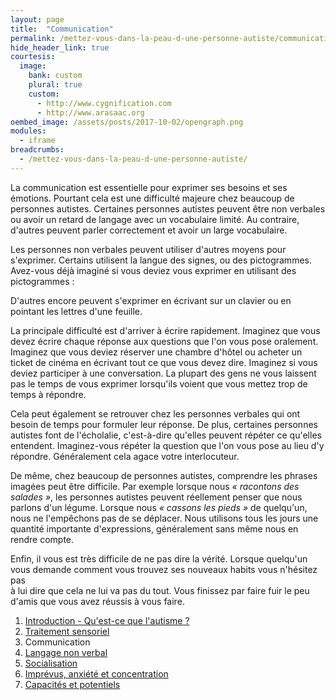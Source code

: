 ```yaml
---
layout: page
title:  "Communication"
permalink: /mettez-vous-dans-la-peau-d-une-personne-autiste/communication
hide_header_link: true
courtesis:
  image:
    bank: custom
    plural: true
    custom: 
      - http://www.cygnification.com
      - http://www.arasaac.org
oembed_image: /assets/posts/2017-10-02/opengraph.png
modules:
  - iframe
breadcrumbs:
  - /mettez-vous-dans-la-peau-d-une-personne-autiste/
---
```


La communication est essentielle pour exprimer ses besoins et ses émotions. Pourtant cela est une difficulté majeure chez beaucoup de personnes autistes.
Certaines personnes autistes peuvent être non verbales ou avoir un retard de langage avec un vocabulaire limité. 
Au contraire, d'autres peuvent parler correctement et avoir un large vocabulaire.

Les personnes non verbales peuvent utiliser d'autres moyens pour s'exprimer.
Certains utilisent la langue des signes, ou des pictogrammes. 
Avez-vous déjà imaginé si vous deviez vous exprimer en utilisant des pictogrammes&nbsp;:
<!-- écriture pictogrammes (pecs) -->
<div class="center">
<amp-iframe width="700" height="400" sandbox="allow-scripts" src="/html/pecs.html" scrolling="no">
 <amp-img layout="fill" src="{{ site.amp_img_cache_url }}/html/pecs.png" placeholder></amp-img>
</amp-iframe>
</div>

D'autres encore peuvent s'exprimer en écrivant sur un clavier ou en pointant les lettres d'une feuille.
<!-- écriture en cliquant sur les lettres -->
<div class="center">
<amp-iframe width="500" height="350" sandbox="allow-scripts" src="/html/writing.html" scrolling="no">
 <amp-img layout="fill" src="{{ site.amp_img_cache_url }}/html/writing.png" placeholder></amp-img>
</amp-iframe>
</div>

La principale difficulté est d'arriver à écrire rapidement. Imaginez que vous devez écrire chaque réponse aux questions que l'on vous pose oralement.
Imaginez que vous deviez réserver une chambre d'hôtel ou acheter un ticket de cinéma en écrivant tout ce que vous devez dire.
Imaginez si vous deviez participer à une conversation. La plupart des gens ne vous laissent pas le temps de vous exprimer lorsqu'ils voient que vous mettez trop de temps à répondre.

Cela peut également se retrouver chez les personnes verbales qui ont besoin de temps pour formuler leur réponse.
De plus, certaines personnes autistes font de l'écholalie, c'est-à-dire qu'elles peuvent répéter ce qu'elles entendent. Imaginez-vous
répéter la question que l'on vous pose au lieu d'y répondre. Généralement cela agace votre interlocuteur.

De même, chez beaucoup de personnes autistes, comprendre les phrases imagées peut être difficile.
Par exemple lorsque nous *«&nbsp;racontons des salades&nbsp;»*, les personnes autistes peuvent réellement penser que nous parlons d'un légume.
Lorsque nous *«&nbsp;cassons les pieds&nbsp;»* de quelqu'un, nous ne l'empêchons pas de se déplacer. Nous utilisons tous les jours une quantité
importante d'expressions, généralement sans même nous en rendre compte.

Enfin, il vous est très difficile de ne pas dire la vérité. Lorsque quelqu'un vous demande comment vous trouvez ses nouveaux habits vous n'hésitez pas  
à lui dire que cela ne lui va pas du tout.
Vous finissez par faire fuir le peu d'amis que vous avez réussis à vous faire.


<div class="highlight">
<ol>
 <li><a href="/mettez-vous-dans-la-peau-d-une-personne-autiste/qu-est-ce-que-l-autisme">Introduction - Qu'est-ce que l'autisme&nbsp;?</a></li>
 <li><a href="/mettez-vous-dans-la-peau-d-une-personne-autiste/traitement-sensoriel">Traitement sensoriel</a></li>
 <li>Communication</li>
 <li><a href="/mettez-vous-dans-la-peau-d-une-personne-autiste/langage-non-verbal">Langage non verbal</a></li>
 <li><a href="/mettez-vous-dans-la-peau-d-une-personne-autiste/socialisation">Socialisation</a></li>
 <li><a href="/mettez-vous-dans-la-peau-d-une-personne-autiste/imprevus-anxiete-concentration">Imprévus, anxiété et concentration</a></li>
 <li><a href="/mettez-vous-dans-la-peau-d-une-personne-autiste/capacites-et-potentiels">Capacités et potentiels</a></li>
</ol>
</div>



